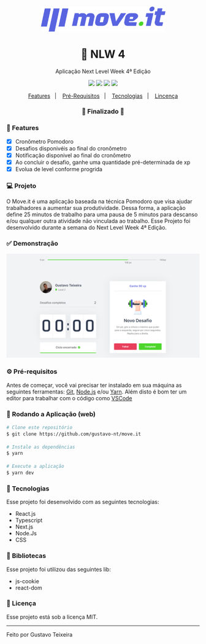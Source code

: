<h4 align="center">
  <img src="https://github.com/gustavo-nt/move.it/blob/master/public/logo-full.svg" alt="logo" height="65"/>
</h4>

<h1 align="center">
    🚀 NLW 4
</h1>

<p align="center">Aplicação Next Level Week 4ª Edição</p>

<p align="center">
  <img src="https://img.shields.io/badge/react%20version-16.8.0-informational"/>
  <img src="https://img.shields.io/badge/next%20version-latest-important" />
  <img src="https://img.shields.io/badge/last%20commit-february-blue" />
  <img src="https://img.shields.io/badge/license-MIT-success"/>
</p>

<p align="center">
  <a href="#-features">Features</a>&nbsp;&nbsp;&nbsp;|&nbsp;&nbsp;&nbsp;
  <a href="#-pré-requisitos">Pré-Requisitos</a>&nbsp;&nbsp;&nbsp;|&nbsp;&nbsp;&nbsp;
  <a href="#-tecnologias">Tecnologias</a>&nbsp;&nbsp;&nbsp;|&nbsp;&nbsp;&nbsp;
  <a href="#-licença">Lincença</a>
</p>

<h3 align="center"> 
🚧  Finalizado  🚧
</h3>

### 📎 Features 

- [x] Cronômetro Pomodoro
- [x] Desafios disponivéis ao final do cronômetro
- [x] Notificação disponivel ao final do cronômetro
- [x] Ao concluir o desafio, ganhe uma quantidade pré-determinada de xp
- [x] Evolua de level conforme progrida

### 💻 Projeto

O Move.it é uma aplicação baseada na técnica Pomodoro que visa ajudar trabalhadores a aumentar sua produtividade. Dessa forma, a aplicação define 25 minutos de trabalho para uma pausa de 5 minutos para descanso e/ou qualquer outra atividade não vinculada ao trabalho. Esse Projeto foi desenvolvido durante a semana do Next Level Week 4ª Edição. 

### ✅ Demonstração
<img src="https://github.com/gustavo-nt/move.it/blob/master/public/move.it.PNG" />

### ⚙ Pré-requisitos

Antes de começar, você vai precisar ter instalado em sua máquina as seguintes ferramentas:
[Git](https://git-scm.com), [Node.js](https://nodejs.org/en/) e/ou [Yarn](https://yarnpkg.com/). 
Além disto é bom ter um editor para trabalhar com o código como [VSCode](https://code.visualstudio.com/)

### 📗 Rodando a Aplicação (web)

```bash
# Clone este repositório
$ git clone https://github.com/gustavo-nt/move.it

# Instale as dependências
$ yarn

# Execute a aplicação
$ yarn dev
```

### 🚀 Tecnologias

Esse projeto foi desenvolvido com as seguintes tecnologias:

- React.js
- Typescript
- Next.js
- Node.Js
- CSS

### 📕 Bibliotecas

Esse projeto foi utilizou das seguintes lib:

- js-cookie
- react-dom

### 📝 Licença

Esse projeto está sob a licença MIT.

<hr/>

Feito por Gustavo Teixeira
